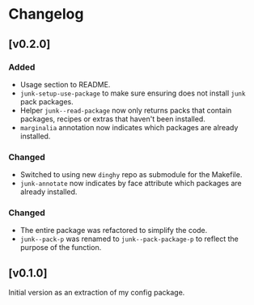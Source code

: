 # Changelog

## [v0.2.0]

### Added

- Usage section to README.
- `junk-setup-use-package` to make sure ensuring does not install
  `junk` pack packages.
- Helper `junk--read-package` now only returns packs that contain
  packages, recipes or extras that haven't been installed.
- `marginalia` annotation now indicates which packages are already
  installed.

### Changed

- Switched to using new `dinghy` repo as submodule for the Makefile.
- `junk-annotate` now indicates by face attribute which packages are
  already installed.

### Changed

- The entire package was refactored to simplify the code.
- `junk--pack-p` was renamed to `junk--pack-package-p` to reflect the
  purpose of the function.

## [v0.1.0]

Initial version as an extraction of my config package.
